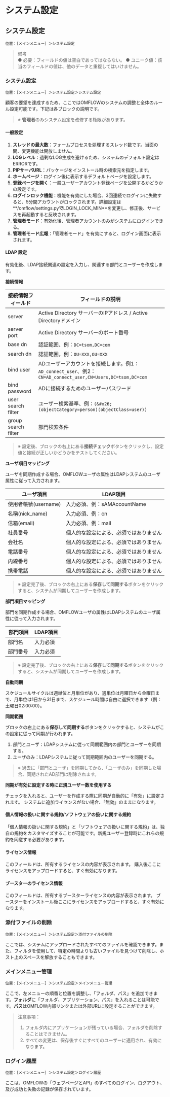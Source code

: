 # システム設定

## システム設定

```
位置：［メインメニュー］＞システム設定
```

> 備考\
> ● 必要：フィールドの値は空白であってはならない。 ● ユニーク値：該当のフィールドの値は、他のデータと重複してはいけません。

### システム設定

```
位置：［メインメニュー］＞システム設定＞システム設定
```

顧客の要望を達成するため、ここではOMFLOWのシステムの調整と全体のルール設定可能です。下記は各ブロックの説明です。

> ※ **管理者**のみシステム設定を改修する権限があります。

#### 一般設定

1. **スレッドの最大数**：フォームプロセスを処理するスレッド数です。当面の間、変更機能は開放しません。
2. **LOGレベル**：過剰なLOG生成を避けるため、システムのデフォルト設定はERRORです。
3. **PIPサーバURL**：パッケージをインストール時の検索元を指定します。
4. **ホームページ**：ログイン後に表示するデフォルトページを設定します。
5. **登録ページを開く**：一般ユーザーアカウント登録ページを公開するかどうかの設定です。
6. **ログインロック機能**：機能を有効にした場合、3回連続でログインに失敗すると、5分間アカウントがロックされます。詳細設定は\*\*/omflow/settings.py**で**LOGIN\_LOCK\_MIN\*\*を変更し、修正後、サービスを再起動すると反映されます。
7. **管理者モード**：有効化後、管理者アカウントのみがシステムにログインできる。
8. **管理者モード広報**：「管理者モード」を有効にすると、ログイン画面に表示されます。

#### LDAP 設定

有効化後、LDAP接続関連の設定を入力し、関連する部門とユーザーを作成します。

**接続情報**

| 接続情報フィールド           | フィールドの説明                                                                               |
| ------------------- | -------------------------------------------------------------------------------------- |
| server              | Active Directory サーバーのIPアドレス / Active Directoryドメイン                                    |
| server port         | Active Directory サーバーのポート番号                                                            |
| base dn             | 認証範囲、例：`DC=tsom,DC=com`                                                                |
| search dn           | 認証範囲，例：`OU=XXX,OU=XXX`                                                                 |
| bind user           | ADユーザーアカウントを接続します。例1：`AD_connect_user`、例2：`CN=AD_connect_user,CN=Users,DC=tsom,DC=com` |
| bind password       | ADに接続するためのユーザーパスワード                                                                    |
| user search filter  | ユーザー検索基準、例：`(&#x26;(objectCategory=person)(objectClass=user))`                         |
| group search filter | 部門検索条件                                                                                 |

> ※ 設定後、ブロックの右上にある**接続チェック**ボタンをクリックし、設定値と接続が正しいかどうかをテストしてください。

**ユーザ項目マッピング**

ユーザを同期作成する場合、OMFLOWユーザの属性はLDAPシステムのユーザ属性に従って入力されます。

| ユーザ項目           | LDAP項目                |
| --------------- | --------------------- |
| 使用者帳號(username) | 入力必須、例：sAMAccountName |
| 名稱(nick\_name)  | 入力必須、例：cn             |
| 信箱(email)       | 入力必須、例：mail           |
| 社員番号            | 個人的な設定による、必須ではありません   |
| 会社名　　　　　　　      | 個人的な設定による、必須ではありません   |
| 電話番号            | 個人的な設定による、必須ではありません   |
| 内線番号            | 個人的な設定による、必須ではありません   |
| 携帯電話            | 個人的な設定による、必須ではありません   |

> ※ 設定完了後、ブロックの右上にある**保存して同期する**ボタンをクリックすると、システムが同期してユーザーを作成します。

**部門項目マッピング**

部門を同期作成する場合、OMFLOWユーザの属性はLDAPシステムのユーザ属性に従って入力されます。

| 部門項目  | LDAP項目 |
| ----- | ------ |
| 部門名 　 | 入力必須   |
| 部門番号  | 入力必須   |

> ※ 設定完了後、ブロックの右上にある**保存して同期する**ボタンをクリックすると、システムが同期してユーザーを作成します。

**自動同期**

スケジュールサイクルは週単位と月単位があり、週単位は月曜日から金曜日まで、月単位は1日から31日まで、スケジュール時間は自由に選択できます（例：土曜日02:00:00）。

**同期範囲**

ブロックの右上にある**保存して同期する**ボタンをクリックすると、システムがこの設定に従って同期が行われます。

1. 部門とユーザ：LDAPシステムに従って同期範囲内の部門とユーザーを同期する。
2. ユーザのみ：LDAPシステムに従って同期範囲内のユーザーを同期する。

> ※ 過去に「部門とユーザ」を同期してから、「ユーザのみ」を同期した場合、同期されたAD部門は削除されます。

**同期が有効に設定する時に正規ユーザー数を使用する**

チェックを入れると、ユーザーを作成する際に同期が自動的に「有効」に設定されます。 システムに追加ライセンスがない場合、「無効」のままになります。

#### 個人情報の扱いに関する規約/ソフトウェアの扱いに関する規約

「個人情報の扱いに関する規約」と「ソフトウェアの扱いに関する規約」は、独自の規約をカスタマイズすることが可能です。新規ユーザー登録時にこれらの規約を同意する必要があります。

#### ライセンス情報

このフィールドは、所有するライセンスの内容が表示されます。 購入後ここにライセンスをアップロードすると、すぐ有効になります。

#### ブースターのライセンス情報

このフィールドは、所有するブースターライセンスの内容が表示されます。 ブースターをインストール後ここにライセンスをアップロードすると、すぐ有効になります。

### 添付ファイルの削除

```
位置：［メインメニュー］＞システム設定＞添付ファイルの削除
```

ここでは、システムにアップロードされたすべてのファイルを確認できます。また、フィルタを使用して、特定の時間よりも古いファイルを見つけて削除し、ホスト上のスペースを解放することもできます。

### メインメニュー管理

```
位置：［メインメニュー］＞システム設定＞メインメニュー管理
```

ここで、左メニューの順番と位置を調整し、「フォルダ、パス」を追加できます。**フォルダ**に「フォルダ、アプリケーション、パス」を入れることは可能です。**パス**はOMFLOW内部リンクまたは外部URLに設定することができます。

> 注意事項：
>
> 1. フォルダ内にアプリケーションが残っている場合、フォルダを削除することはできません。
> 2. すべての変更は、保存後すぐにすべてのユーザーに適用され、有効になります。

### ログイン履歴

```
位置：［メインメニュー］＞システム設定＞ログイン履歴
```

ここは、OMFLOWの「ウェブページとAPI」のすべてのログイン、ログアウト、及び成功と失敗の記録が保存されています。
